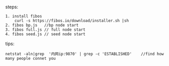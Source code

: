 
steps:

	1. install fibos 
		curl -s https://fibos.io/download/installer.sh |sh
	2. fibos bp.js   //bp node start
	3. fibos full.js // full node start
	4. fibos seed.js // seed node start

tips:
	
	netstat -aln|grep  '内网ip:9870' | grep -c 'ESTABLISHED'    //find how many people connet you


